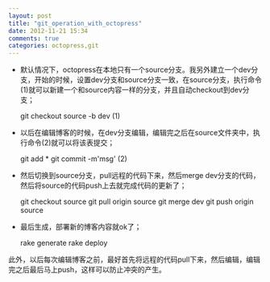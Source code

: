 ```yaml
---
layout: post
title: "git_operation_with_octopress"
date: 2012-11-21 15:34
comments: true
categories: octopress,git
---
```


* 默认情况下，octopress在本地只有一个source分支。我另外建立一个dev分支，开始的时候，设置dev分支和source分支一致，在source分支，执行命令(1)就可以新建一个和source内容一样的分支，并且自动checkout到dev分支；

    git checkout source -b dev (1)

* 以后在编辑博客的时候，在dev分支编辑，编辑完之后在source文件夹中，执行命令(2)就可以将该表提交；

    git add *
    git commit -m'msg' (2)

* 然后切换到source分支，pull远程的代码下来，然后merge dev分支的代码，然后将source的代码push上去就完成代码的更新了；

    git checkout source
    git pull origin source
    git merge dev
    git push origin source

* 最后生成，部署新的博客内容就ok了；
    
    rake generate
    rake deploy

此外，以后每次编辑博客之前，最好首先将远程的代码pull下来，然后编辑，编辑完之后最后马上push，这样可以防止冲突的产生。
